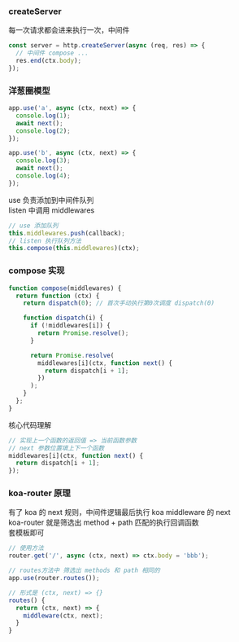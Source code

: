 ### createServer

每一次请求都会进来执行一次，中间件

```js
const server = http.createServer(async (req, res) => {
  // 中间件 compose ...
  res.end(ctx.body);
});
```

### 洋葱圈模型

```js
app.use('a', async (ctx, next) => {
  console.log(1);
  await next();
  console.log(2);
});

app.use('b', async (ctx, next) => {
  console.log(3);
  await next();
  console.log(4);
});
```

use 负责添加到中间件队列 <br>
listen 中调用 middlewares

```js
// use 添加队列
this.middlewares.push(callback);
// listen 执行队列方法
this.compose(this.middlewares)(ctx);
```

### compose 实现

```js
function compose(middlewares) {
  return function (ctx) {
    return dispatch(0); // 首次手动执行第0次调度 dispatch(0)

    function dispatch(i) {
      if (!middlewares[i]) {
        return Promise.resolve();
      }

      return Promise.resolve(
        middlewares[i](ctx, function next() {
          return dispatch[i + 1];
        })
      );
    }
  };
}
```

核心代码理解

```js
// 实现上一个函数的返回值 => 当前函数参数
// next 参数位置填上下一个函数
middlewares[i](ctx, function next() {
  return dispatch[i + 1];
});
```

### koa-router 原理

有了 koa 的 next 规则，中间件逻辑最后执行 koa middleware 的 next<br>
koa-router 就是筛选出 method + path 匹配的执行回调函数<br>
套模板即可

```js
// 使用方法
router.get('/', async (ctx, next) => ctx.body = 'bbb');

// routes方法中 筛选出 methods 和 path 相同的
app.use(router.routes());

// 形式是 (ctx, next) => {}
routes() {
  return (ctx, next) => {
    middleware(ctx, next);
  }
}
```
